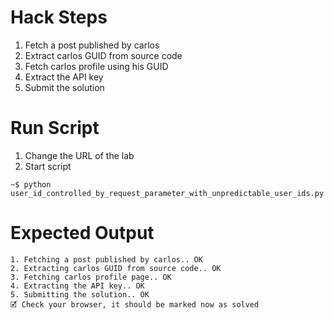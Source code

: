 # Hack Steps

1. Fetch a post published by carlos
2. Extract carlos GUID from source code
3. Fetch carlos profile using his GUID
4. Extract the API key
5. Submit the solution

# Run Script

1. Change the URL of the lab
2. Start script

```
~$ python user_id_controlled_by_request_parameter_with_unpredictable_user_ids.py
```

# Expected Output

```
1. Fetching a post published by carlos.. OK
2. Extracting carlos GUID from source code.. OK
3. Fetching carlos profile page.. OK
4. Extracting the API key.. OK
5. Submitting the solution.. OK
🗹 Check your browser, it should be marked now as solved
```
